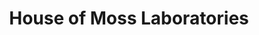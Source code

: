 ---
title: "House of Moss Laboratories"
url: /johannesburg/house-of-moss-laboratories/
shop: Parfümerie
---